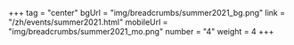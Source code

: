 +++
tag = "center"
bgUrl = "img/breadcrumbs/summer2021_bg.png"
link = "/zh/events/summer2021.html"
mobileUrl = "img/breadcrumbs/summer2021_mo.png"
number = "4"
weight =  4
+++

